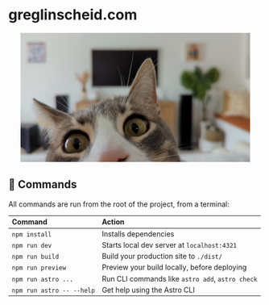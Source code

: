 # greglinscheid.com

<p align="center">
  <a href="https://github.com/Vilos92/typerion">
    <img src="https://github.com/Vilos92/astro-greg/raw/main/public/blog/hello-world.jpg" alt="milo" height="256" />
  </a>
</p>

## 🧞 Commands

All commands are run from the root of the project, from a terminal:

| Command                   | Action                                           |
| :------------------------ | :----------------------------------------------- |
| `npm install`             | Installs dependencies                            |
| `npm run dev`             | Starts local dev server at `localhost:4321`      |
| `npm run build`           | Build your production site to `./dist/`          |
| `npm run preview`         | Preview your build locally, before deploying     |
| `npm run astro ...`       | Run CLI commands like `astro add`, `astro check` |
| `npm run astro -- --help` | Get help using the Astro CLI                     |

